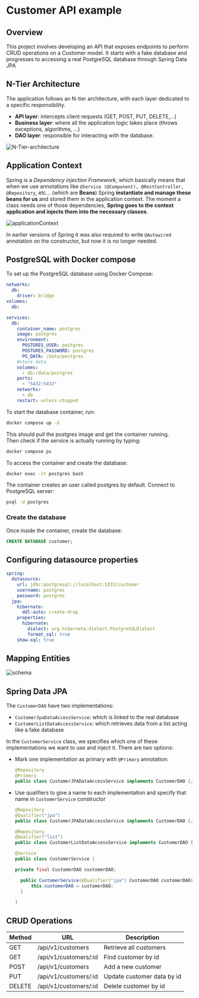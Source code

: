 # Customer API example

## Overview

This project involves developing an API that exposes endpoints to perform CRUD operations on a Customer model. It starts
with a fake database and progresses to accessing a real PostgreSQL database through Spring Data JPA

## N-Tier Architecture

The application follows an N-tier architecture, with each layer dedicated to a specific responsibility.

- **API layer**: intercepts client requests (GET, POST, PUT, DELETE,...)
- **Business layer**: where all the application logic takes place (throws exceptions, algorithms, ...)
- **DAO layer**: responsible for interacting with the database.

![N-Tier-architecture](https://github.com/amadr-95/customer-api-example/assets/122611230/d972fa57-e830-428e-aa2c-404af3cbce49)


## Application Context

Spring is a _Dependency injection Framework_, which basically means that when we use annotations
like `@Service (@Component), @RestController, @Repository`,
etc... (which are **Beans**) Spring **instantiate and manage these beans for us** and stored
them in the application context.
The moment a class needs one of those dependencies,
**Spring goes to the context application and injects them into the necessary classes**.

![applicationContext](https://github.com/amadr-95/customer-api-example/assets/122611230/d6f963a7-92de-4159-94e9-ba0ef00de62a)


In earlier versions of Spring it was also required to write `@Autowired` annotation on the
constructor, but now it is no longer needed.

## PostgreSQL with Docker compose
To set up the PostgreSQL database using Docker Compose:
```yaml
networks:
  db:
    driver: bridge
volumes:
  db:

services:
  db:
    container_name: postgres
    image: postgres
    environment:
      POSTGRES_USER: postgres
      POSTGRES_PASSWORD: postgres
      PG_DATA: /data/postgres
    #store data
    volumes:
      - db:/data/postgres
    ports:
      - "5432:5432"
    networks:
      - db
    restart: unless-stopped
```

To start the database container, run:
```bash
docker compose up -d
```

This should pull the postgres image and get the container running.  
Then check if the service is actually running by typing:

```bash
docker compose ps
```

To access the container and create the database:
```bash
docker exec -it postgres bash
```

The container creates an user called postgres by default.
Connect to PostgreSQL server:  
```bash
psql -U postgres
```

### Create the database

Once inside the container, create the database:

```sql
CREATE DATABASE customer;
```

## Configuring datasource properties

```yml
spring:
  datasource:
    url: jdbc:postgresql://localhost:5332/customer
    username: postgres
    password: postgres
  jpa:
    hibernate:
      ddl-auto: create-drop
    properties:
      hibernate:
        dialect: org.hibernate.dialect.PostgreSQLDialect
        format_sql: true
    show-sql: true
```

## Mapping Entities

![schema](https://github.com/amadr-95/customer-api-example/assets/122611230/9e3a77c3-3641-4657-bedb-21853bc0476c)


## Spring Data JPA

The `CustomerDAO` have two implementations:

- `CustomerJpaDataAccessService`: which is linked to the real database
- `CustomerListDataAccessService`: which retrieves data from a list acting like a fake database

In the `CustomerService` class, we specifies which one of these implementations we want to
use and inject it. There are two options:

- Mark one implementation as primary with `@Primary` annotation:
  ```java
  @Repository
  @Primary
  public class CustomerJPADataAccessService implements CustomerDAO {...}
  ```
- Use qualifiers to give a name to each implementation and specify that name in `CustomerService` constructor
  ```java
  @Repository
  @Qualifier("jpa")
  public class CustomerJPADataAccessService implements CustomerDAO {...}
  ```

  ```java
  @Repository
  @Qualifier("list")
  public class CustomerListDataAccessService implements CustomerDAO {...}
  ```

  ```java
  @Service
  public class CustomerService {
  
  private final CustomerDAO customerDAO;

    public CustomerService(@Qualifier("jpa") CustomerDAO customerDAO) {
        this.customerDAO = customerDAO;
    }
  
  }
  ```

## CRUD Operations

| Method | URL                   | Description                |
|--------|-----------------------|----------------------------|
| GET    | /api/v1/customers     | Retrieve all customers     |
| GET    | /api/v1/customers/:id | Find customer by id        |
| POST   | /api/v1/customers     | Add a new customer         |
| PUT    | /api/v1/customers/:id | Update customer data by id |
| DELETE | /api/v1/customers/:id | Delete customer by id      |
